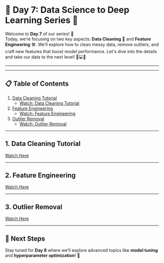 # 🌟 Day 7: Data Science to Deep Learning Series 🌟

Welcome to **Day 7** of our series! 🎉  
Today, we’re focusing on two key aspects: **Data Cleaning** 🧹 and **Feature Engineering** 🛠️. We’ll explore how to clean messy data, remove outliers, and craft new features that boost model performance. Let's dive into the details and take our data to the next level! 🌟💻✨

---


---

## 📋 Table of Contents

1. [Data Cleaning Tutorial](#1-data-cleaning-tutorial)
   - [Watch: Data Cleaning Tutorial](https://youtu.be/_drqJ9SFCgU?si=rMr3RRfve9hVIOSI)
2. [Feature Engineering](#2-feature-engineering)
   - [Watch: Feature Engineering](https://youtu.be/gMoJIH0prL4?si=iJOOO_RRw4Ue7PhJ)
3. [Outlier Removal](#3-outlier-removal)
   - [Watch: Outlier Removal](https://youtu.be/cbqZa_1vzcg?si=8k-gmDIjW6e96lXQ)

---

## 1. Data Cleaning Tutorial
[Watch Here](https://youtu.be/_drqJ9SFCgU?si=rMr3RRfve9hVIOSI)

---

## 2. Feature Engineering
[Watch Here](https://youtu.be/gMoJIH0prL4?si=iJOOO_RRw4Ue7PhJ)

---

## 3. Outlier Removal
[Watch Here](https://youtu.be/cbqZa_1vzcg?si=8k-gmDIjW6e96lXQ)

---

## 🔗 Next Steps

Stay tuned for **Day 8** where we’ll explore advanced topics like **model tuning** and **hyperparameter optimization**! 🚀
